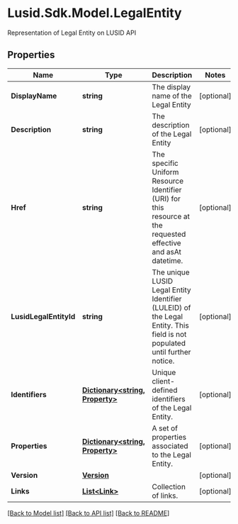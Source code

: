 # Lusid.Sdk.Model.LegalEntity
Representation of Legal Entity on LUSID API

## Properties

Name | Type | Description | Notes
------------ | ------------- | ------------- | -------------
**DisplayName** | **string** | The display name of the Legal Entity | [optional] 
**Description** | **string** | The description of the Legal Entity | [optional] 
**Href** | **string** | The specific Uniform Resource Identifier (URI) for this resource at the requested effective and asAt datetime. | [optional] 
**LusidLegalEntityId** | **string** | The unique LUSID Legal Entity Identifier (LULEID) of the Legal Entity. This field is not populated until further notice. | [optional] 
**Identifiers** | [**Dictionary&lt;string, Property&gt;**](Property.md) | Unique client-defined identifiers of the Legal Entity. | [optional] 
**Properties** | [**Dictionary&lt;string, Property&gt;**](Property.md) | A set of properties associated to the Legal Entity. | [optional] 
**Version** | [**Version**](Version.md) |  | [optional] 
**Links** | [**List&lt;Link&gt;**](Link.md) | Collection of links. | [optional] 

[[Back to Model list]](../README.md#documentation-for-models) [[Back to API list]](../README.md#documentation-for-api-endpoints) [[Back to README]](../README.md)

